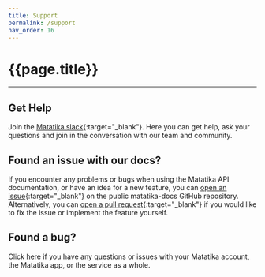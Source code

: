 ```yaml
---
title: Support
permalink: /support
nav_order: 16
---
```


# {{page.title}}

---

## Get Help

Join the [Matatika slack](https://join.slack.com/t/matatika/shared_invite/zt-19n1bfokx-F31DNitTpSxWCFO2aFlgxg){:target="_blank"}. Here you can get help, ask your questions and join in the conversation with our team and community.

## Found an issue with our docs?

If you encounter any problems or bugs when using the Matatika API documentation, or have an idea for a new feature, you can [open an issue](https://github.com/Matatika/matatika-docs/issues){:target="_blank"} on the public matatika-docs GitHub repository. Alternatively, you can [open a pull request](https://github.com/Matatika/matatika-docs/pulls){:target="_blank"} if you would like to fix the issue or implement the feature yourself.

## Found a bug?
Click [here]({{site.matatika.links.www}}/help) if you have any questions or issues with your Matatika account, the Matatika app, or the service as a whole.